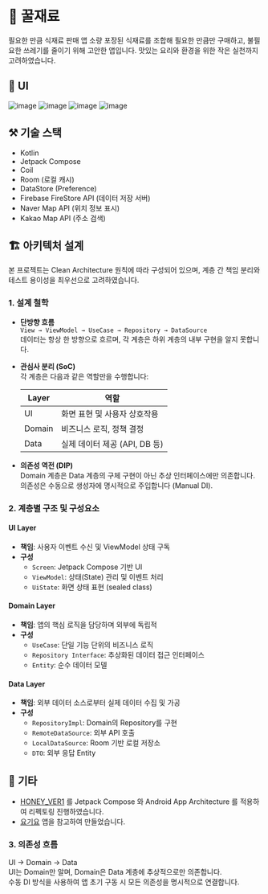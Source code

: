 # 🍯 꿀재료
필요한 만큼 식재료 판매 앱
소량 포장된 식재료를 조합해 필요한 만큼만 구매하고, 불필요한 쓰레기를 줄이기 위해 고안한 앱입니다.
맛있는 요리와 환경을 위한 작은 실천까지 고려하였습니다.


## 👀 UI
![image](https://github.com/user-attachments/assets/8f4f009e-5950-44d1-a356-778fac0d4ab0)
![image](https://github.com/user-attachments/assets/72bf0cc7-341b-470e-a4ff-b689387cddeb)
![image](https://github.com/user-attachments/assets/991733c8-6e95-4024-a69d-bd5c307d912d)
![image](https://github.com/user-attachments/assets/0279b1d4-a1a5-49bd-8572-cc21147139e4)


## ⚒️ 기술 스택
- Kotlin
- Jetpack Compose
- Coil
- Room (로컬 캐시)
- DataStore (Preference)
- Firebase FireStore API (데이터 저장 서버)
- Naver Map API (위치 정보 표시)
- Kakao Map API (주소 검색)


## 🏗️ 아키텍처 설계
본 프로젝트는 Clean Architecture 원칙에 따라 구성되어 있으며, 계층 간 책임 분리와 테스트 용이성을 최우선으로 고려하였습니다.

### 1. 설계 철학
- **단방향 흐름**  
  `View → ViewModel → UseCase → Repository → DataSource`  
  데이터는 항상 한 방향으로 흐르며, 각 계층은 하위 계층의 내부 구현을 알지 못합니다.

- **관심사 분리 (SoC)**  
  각 계층은 다음과 같은 역할만을 수행합니다:

  | Layer   | 역할                      |
  |---------|---------------------------|
  | UI      | 화면 표현 및 사용자 상호작용 |
  | Domain  | 비즈니스 로직, 정책 결정     |
  | Data    | 실제 데이터 제공 (API, DB 등) |

- **의존성 역전 (DIP)**  
  Domain 계층은 Data 계층의 구체 구현이 아닌 추상 인터페이스에만 의존합니다.  
  의존성은 수동으로 생성자에 명시적으로 주입합니다 (Manual DI).


### 2. 계층별 구조 및 구성요소
#### UI Layer
- **책임**: 사용자 이벤트 수신 및 ViewModel 상태 구독
- **구성**
    - `Screen`: Jetpack Compose 기반 UI
    - `ViewModel`: 상태(State) 관리 및 이벤트 처리
    - `UiState`: 화면 상태 표현 (sealed class)

#### Domain Layer
- **책임**: 앱의 핵심 로직을 담당하며 외부에 독립적
- **구성**
    - `UseCase`: 단일 기능 단위의 비즈니스 로직
    - `Repository Interface`: 추상화된 데이터 접근 인터페이스
    - `Entity`: 순수 데이터 모델

#### Data Layer
- **책임**: 외부 데이터 소스로부터 실제 데이터 수집 및 가공
- **구성**
    - `RepositoryImpl`: Domain의 Repository를 구현
    - `RemoteDataSource`: 외부 API 호출
    - `LocalDataSource`: Room 기반 로컬 저장소
    - `DTO`: 외부 응답 Entity

## 🎸 기타
- [HONEY_VER1](https://github.com/k-ye0415/Honey-ver1) 를 Jetpack Compose 와 Android App Architecture 를 적용하여 리펙토링 진행하였습니다.
- [요기요](https://www.yogiyo.co.kr/mobile/#/) 앱을 참고하여 만들었습니다.

### 3. 의존성 흐름
UI → Domain → Data  
UI는 Domain만 알며, Domain은 Data 계층에 추상적으로만 의존합니다.  
수동 DI 방식을 사용하여 앱 초기 구동 시 모든 의존성을 명시적으로 연결합니다.
